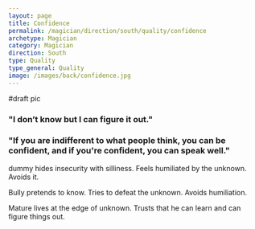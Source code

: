 ```yaml
---
layout: page
title: Confidence
permalink: /magician/direction/south/quality/confidence
archetype: Magician
category: Magician
direction: South
type: Quality
type_general: Quality
image: /images/back/confidence.jpg
---
```

#draft pic  
  
  
### "I don’t know but I can figure it out."  
  
  
### "If you are indifferent to what people think, you can be confident, and if you're confident, you can speak well."  
  
dummy hides insecurity with silliness. Feels humiliated by the unknown. Avoids it.   
  
Bully pretends to know. Tries to defeat the unknown. Avoids humiliation.   
  
Mature lives at the edge of unknown. Trusts that he can learn and can figure things out. 
